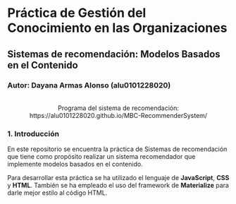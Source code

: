 # Práctica de Gestión del Conocimiento en las Organizaciones

## Sistemas de recomendación: Modelos Basados en el Contenido

### Autor: Dayana Armas Alonso (alu0101228020)

<p align="center">
  <br>
  Programa del sistema de recomendación: <ahref="https://alu0101228020.github.io/MBC-RecommenderSystem/">https://alu0101228020.github.io/MBC-RecommenderSystem/</a>
  <br>
</p>            

### 1. Introducción

En este repositorio se encuentra la práctica de Sistemas de recomendación que tiene como propósito realizar un sistema recomendador que implemente modelos basados en el contenido.

Para desarrollar esta práctica se ha utilizado el lenguaje de **JavaScript**, **CSS** y **HTML**.
También se ha empleado el uso del framework de **Materialize** para darle mejor estilo al código HTML.
